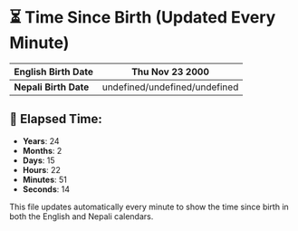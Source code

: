 # ⏳ Time Since Birth (Updated Every Minute)

| **English Birth Date** | Thu Nov 23 2000 |
|------------------------|-------------------------------------|
| **Nepali Birth Date**  | undefined/undefined/undefined                  |

## 📅 Elapsed Time:

- **Years**: 24
- **Months**: 2
- **Days**: 15
- **Hours**: 22
- **Minutes**: 51
- **Seconds**: 14

This file updates automatically every minute to show the time since birth in both the English and Nepali calendars.